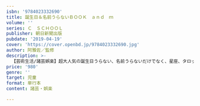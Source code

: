 ```yaml
---
isbn: '9784023332690'
title: 誕生日＆名前うらないＢＯＯＫ　ａｎｄ　ｍ
volume: ''
series: Ｃ　ＳＣＨＯＯＬ
publisher: 朝日新聞出版
pubdate: '2019-04-19'
cover: 'https://cover.openbd.jp/9784023332690.jpg'
author: 阿雅佐／監修
description: >-
  【芸術生活/諸芸娯楽】超大人気の誕生日うらない、名前うらないだけでなく、星座、タロット、血液型、トランプ、手相など定番のうらないまで、JSが大好きなうらないがぎっしり詰まったスペシャルブック！　おまじないや心理テストも収録。人気のかきおろしマンガもお楽しみに。
price: '980'
genre: ''
target: 児童
format: 単行本
content: 諸芸・娯楽

---
```


